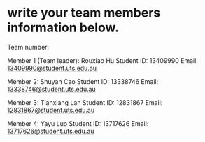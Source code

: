 # write your team members information below.

Team number: 

Member 1 (Team leader): Rouxiao Hu
Student ID: 13409990
Email: 13409990@student.uts.edu.au


Member 2: Shuyan Cao
Student ID: 13338746
Email: 13338746@student.uts.edu.au

Member 3: Tianxiang Lan
Student ID: 12831867
Email: 12831867@student.uts.edu.au


Member 4: Yayu Luo
Student ID: 13717626
Email: 13717626@student.uts.edu.au

